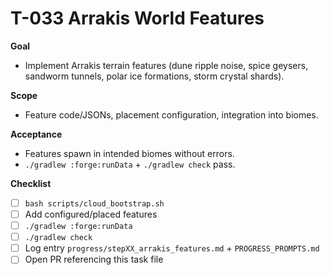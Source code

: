 # T-033 Arrakis World Features

**Goal**
- Implement Arrakis terrain features (dune ripple noise, spice geysers, sandworm tunnels, polar ice formations, storm crystal shards).

**Scope**
- Feature code/JSONs, placement configuration, integration into biomes.

**Acceptance**
- Features spawn in intended biomes without errors.
- `./gradlew :forge:runData` + `./gradlew check` pass.

**Checklist**
- [ ] `bash scripts/cloud_bootstrap.sh`
- [ ] Add configured/placed features
- [ ] `./gradlew :forge:runData`
- [ ] `./gradlew check`
- [ ] Log entry `progress/stepXX_arrakis_features.md` + `PROGRESS_PROMPTS.md`
- [ ] Open PR referencing this task file
